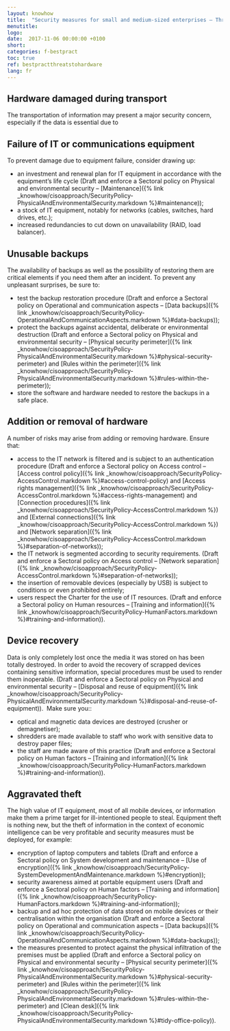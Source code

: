 ```yaml
---
layout: knowhow
title:  "Security measures for small and medium-sized enterprises – Threats to hardware"
menutitle:
logo:
date:  2017-11-06 00:00:00 +0100
short:
categories: f-bestpract
toc: true
ref: bestpractthreatstohardware
lang: fr
---
```

## Hardware damaged during transport
The transportation of information may present a major security concern, especially if the data is essential due to

## Failure of IT or communications equipment
To prevent damage due to equipment failure, consider drawing up:

* an investment and renewal plan for IT equipment in accordance with the equipment’s life cycle (Draft and enforce a Sectoral policy on Physical and environmental security – [Maintenance]({% link _knowhow/cisoapproach/SecurityPolicy-PhysicalAndEnvironmentalSecurity.markdown %}#maintenance));
* a stock of IT equipment, notably for networks (cables, switches, hard drives, etc.);
* increased redundancies to cut down on unavailability (RAID, load balancer).

## Unusable backups
The availability of backups as well as the possibility of restoring them are critical elements if you need them after an incident. To prevent any unpleasant surprises, be sure to:

* test the backup restoration procedure (Draft and enforce a Sectoral policy on Operational and communication aspects – [Data backups]({% link _knowhow/cisoapproach/SecurityPolicy-OperationalAndCommunicationAspects.markdown %}#data-backups));
* protect the backups against accidental, deliberate or environmental destruction (Draft and enforce a Sectoral policy on Physical and environmental security – [Physical security perimeter]({% link _knowhow/cisoapproach/SecurityPolicy-PhysicalAndEnvironmentalSecurity.markdown %}#physical-security-perimeter) and [Rules within the perimeter]({% link _knowhow/cisoapproach/SecurityPolicy-PhysicalAndEnvironmentalSecurity.markdown %}#rules-within-the-perimeter));
* store the software and hardware needed to restore the backups in a safe place.

## Addition or removal of hardware
A number of risks may arise from adding or removing hardware. Ensure that:

* access to the IT network is filtered and is subject to an authentication procedure (Draft and enforce a Sectoral policy on Access control – [Access control policy]({% link _knowhow/cisoapproach/SecurityPolicy-AccessControl.markdown %}#access-control-policy) and [Access rights management]({% link _knowhow/cisoapproach/SecurityPolicy-AccessControl.markdown %}#access-rights-management) and [Connection procedures]({% link _knowhow/cisoapproach/SecurityPolicy-AccessControl.markdown %}) and [External connections]({% link _knowhow/cisoapproach/SecurityPolicy-AccessControl.markdown %}) and [Network separation]({% link _knowhow/cisoapproach/SecurityPolicy-AccessControl.markdown %}#separation-of-networks));
* the IT network is segmented according to security requirements. (Draft and enforce a Sectoral policy on Access control – [Network separation]({% link _knowhow/cisoapproach/SecurityPolicy-AccessControl.markdown %}#separation-of-networks));
* the insertion of removable devices (especially by USB) is subject to conditions or even prohibited entirely;
* users respect the Charter for the use of IT resources. (Draft and enforce a Sectoral policy on Human resources – [Training and information]({% link _knowhow/cisoapproach/SecurityPolicy-HumanFactors.markdown %}#training-and-information)).

## Device recovery
Data is only completely lost once the media it was stored on has been totally destroyed. In order to avoid the recovery of scrapped devices containing sensitive information, special procedures must be used to render them inoperable. (Draft and enforce a Sectoral policy on Physical and environmental security – [Disposal and reuse of equipment]({% link _knowhow/cisoapproach/SecurityPolicy-PhysicalAndEnvironmentalSecurity.markdown %}#disposal-and-reuse-of-equipment)).  Make sure you:: 

* optical and magnetic data devices are destroyed (crusher or demagnetiser);
* shredders are made available to staff who work with sensitive data to destroy paper files;
* the staff are made aware of this practice (Draft and enforce a Sectoral policy on Human factors – [Training and information]({% link _knowhow/cisoapproach/SecurityPolicy-HumanFactors.markdown %}#training-and-information)).

## Aggravated theft
The high value of IT equipment, most of all mobile devices, or information make them a prime target for ill-intentioned people to steal. Equipment theft is nothing new, but the theft of information in the context of economic intelligence can be very profitable and security measures must be deployed, for example: 

* encryption of laptop computers and tablets (Draft and enforce a Sectoral policy on System development and maintenance – [Use of encryption]({% link _knowhow/cisoapproach/SecurityPolicy-SystemDevelopmentAndMaintenance.markdown %}#encryption));
* security awareness aimed at portable equipment users (Draft and enforce a Sectoral policy on Human factors – [Training and information]({% link _knowhow/cisoapproach/SecurityPolicy-HumanFactors.markdown %}#training-and-information));
* backup and ad hoc protection of data stored on mobile devices or their centralisation within the organisation (Draft and enforce a Sectoral policy on Operational and communication aspects – [Data backups]({% link _knowhow/cisoapproach/SecurityPolicy-OperationalAndCommunicationAspects.markdown %}#data-backups));
* the measures presented to protect against the physical infiltration of the premises must be applied (Draft and enforce a Sectoral policy on Physical and environmental security – [Physical security perimeter]({% link _knowhow/cisoapproach/SecurityPolicy-PhysicalAndEnvironmentalSecurity.markdown %}#physical-security-perimeter) and [Rules within the perimeter]({% link _knowhow/cisoapproach/SecurityPolicy-PhysicalAndEnvironmentalSecurity.markdown %}#rules-within-the-perimeter) and [Clean desk]({% link _knowhow/cisoapproach/SecurityPolicy-PhysicalAndEnvironmentalSecurity.markdown %}#tidy-office-policy)).
